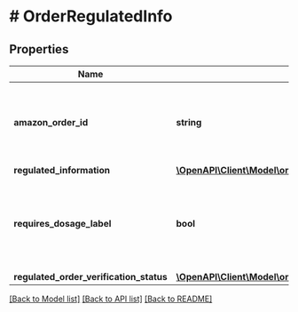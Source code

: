 # # OrderRegulatedInfo

## Properties

Name | Type | Description | Notes
------------ | ------------- | ------------- | -------------
**amazon_order_id** | **string** | An Amazon-defined order identifier, in 3-7-7 format. |
**regulated_information** | [**\OpenAPI\Client\Model\orders\RegulatedInformation**](RegulatedInformation.md) |  |
**requires_dosage_label** | **bool** | When true, the order requires attaching a dosage information label when shipped. |
**regulated_order_verification_status** | [**\OpenAPI\Client\Model\orders\RegulatedOrderVerificationStatus**](RegulatedOrderVerificationStatus.md) |  |

[[Back to Model list]](../../README.md#models) [[Back to API list]](../../README.md#endpoints) [[Back to README]](../../README.md)

